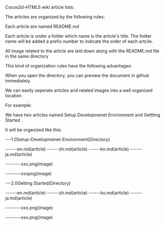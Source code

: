 Cocos2d-HTML5 wiki article lists:

The articles are organized by the following rules:

Each article are named README.md

Each article is under a folder which name is the article's title. The folder name will be added a prefix number to indicate the order of each artcile.

All image related to the article are laid down along with the README.md file in the same directory

This kind of organization rules have the following advantages:

When you open the directory, you can preview the document in github immediately.

We can easily seperate articles and related images into a well organized location.

For example:

We have two articles named Setup Developmenet Environment and Gettting Started .

It will be organized like this:

---1.0Setup-Developmenet-Environment(Directory)

------en.md(article)
------zh.md(article)
------ko.md(article)
------ja.md(article)

--------xxx.png(image)

--------xxxpng(image)

---2.0Getting Started(Directory)

------en.md(article)
------zh.md(article)
------ko.md(article)
------ja.md(article)

--------xxx.png(image)

--------xxx.png(image)
